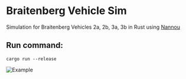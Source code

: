 # Braitenberg Vehicle Sim
Simulation for Braitenberg Vehicles 2a, 2b, 3a, 3b in Rust using [Nannou](https://crates.io/crates/nannou)

## Run command: 
```
cargo run --release
```

![Example](https://imgur.com/a/DfAO6aX)
